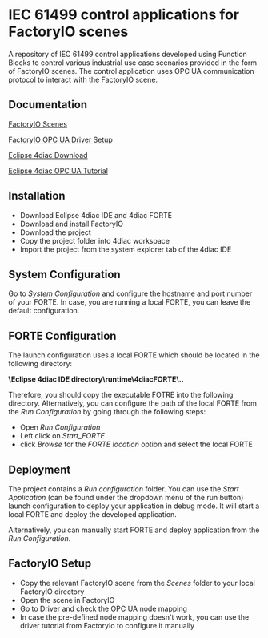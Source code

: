 
# IEC 61499 control applications for FactoryIO scenes

A repository of IEC 61499 control applications developed using Function Blocks to control various industrial use case scenarios provided in the form of FactoryIO scenes. The control application uses OPC UA communication protocol to interact with the FactoryIO scene.




## Documentation

[FactoryIO Scenes](https://docs.factoryio.com/manual/scenes/)

[FactoryIO OPC UA Driver Setup](https://docs.factoryio.com/manual/drivers/opc/)

[Eclipse 4diac Download](https://eclipse.dev/4diac/download/)

[Eclipse 4diac OPC UA Tutorial](https://github.com/eclipse-4diac/4diac-documentation/blob/main/src/communication/opcUA.adoc)


## Installation

 - Download Eclipse 4diac IDE and 4diac FORTE
 - Download and install FactoryIO
 - Download the project 
 - Copy the project folder into 4diac workspace
 - Import the project from the system explorer tab of the 4diac IDE


    
## System Configuration

Go to *System Configuration* and configure the hostname and port number of your FORTE. In case, you are running a local FORTE, you can leave the default configuration.
## FORTE Configuration

The launch configuration uses a local FORTE which should be located in the following directory:

**\Eclipse 4diac IDE directory\runtime\4diacFORTE\\..**

Therefore, you should copy the executable FOTRE into the following directory. Alternatively, you can configure the path of the local FORTE from the *Run Configuration* by going through the following steps:

 - Open *Run Configuration*
 - Left click on *Start_FORTE*
 - click *Browse* for the *FORTE location* option and select the local FORTE

## Deployment

The project contains a *Run configuration* folder. You can use the *Start Application* (can be found under the dropdown menu of the run button) launch configuration to deploy your application in debug mode. It will start a local FORTE and deploy the developed application. 

Alternatively, you can manually start FORTE and deploy application from the *Run Configuration*.
## FactoryIO Setup

 - Copy the relevant FactoryIO scene from the *Scenes* folder to your local FactoryIO    directory
 - Open the scene in FactoryIO
 - Go to Driver and check the OPC UA node mapping
 - In case the pre-defined node mapping doesn't work, you can use the driver tutorial from FactoryIo to configure it manually
